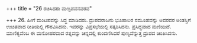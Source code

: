 +++
title = "26 ರಚಿಸಿದರು ಮಣ್ಟಪವನವರವ"

+++
26. ಹೀಗೆ ಮಂಟಪವನ್ನು ಸಿದ್ಧ ಮಾಡಿದರು. ದ್ರುಪದರಾಜನು ಭೂಪಾಲರ ಸಮೂಹವನ್ನು ಅವರವರ ಅಂತಸ್ತಿಗೆ ಉಚಿತವಾದ ರೀತಿಯಲ್ಲಿ ಗೌರವಿಸಿದನು. ಇವರನ್ನು ವಿಪ್ರಸಭೆಯಲ್ಲಿ ಸತ್ಕರಿಸಿದನು. ಪ್ರಸಿದ್ಧವಾದ ಮಣಿಯಿದೆ. ಮಾಣಿಕ್ಯವೆಂಬ ಈ ಮನೋಹರವಾದ ರತ್ನವನ್ನು ಚಿನ್ನದಲ್ಲಿ ಕುಂದಣಿಸಿದರೆ ಪುಣ್ಯವೆನ್ನುತ್ತ ದ್ರುಪದ ಚಿಂತಿಸಿದನು.